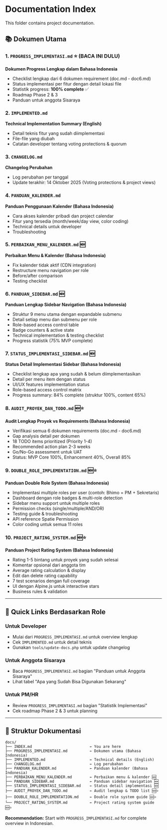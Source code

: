 # Documentation Index

This folder contains project documentation.

## 📚 Dokumen Utama

### 1. `PROGRESS_IMPLEMENTASI.md` ⭐ (BACA INI DULU)
**Dokumen Progress Lengkap dalam Bahasa Indonesia**
- Checklist lengkap dari 6 dokumen requirement (doc.md - doc6.md)
- Status implementasi per fitur dengan detail lokasi file
- Statistik progress: **100% complete** ✅
- Roadmap Phase 2 & 3
- Panduan untuk anggota Sisaraya

### 2. `IMPLEMENTED.md`
**Technical Implementation Summary (English)**
- Detail teknis fitur yang sudah diimplementasi
- File-file yang diubah
- Catatan developer tentang voting protections & quorum

### 3. `CHANGELOG.md`
**Changelog Perubahan**
- Log perubahan per tanggal
- Update terakhir: 14 Oktober 2025 (Voting protections & project views)

### 4. `PANDUAN_KALENDER.md`
**Panduan Penggunaan Kalender (Bahasa Indonesia)**
- Cara akses kalender pribadi dan project calendar
- Fitur yang tersedia (month/week/day view, color coding)
- Technical details untuk developer
- Troubleshooting

### 5. `PERBAIKAN_MENU_KALENDER.md` 🆕
**Perbaikan Menu & Kalender (Bahasa Indonesia)**
- Fix kalender tidak aktif (CDN integration)
- Restructure menu navigation per role
- Before/after comparison
- Testing checklist

### 6. `PANDUAN_SIDEBAR.md` 🆕
**Panduan Lengkap Sidebar Navigation (Bahasa Indonesia)**
- Struktur 9 menu utama dengan expandable submenu
- Detail setiap menu dan submenu per role
- Role-based access control table
- Badge counters & active state
- Technical implementation & testing checklist
- Progress statistik (75% MVP complete)

### 7. `STATUS_IMPLEMENTASI_SIDEBAR.md` 🆕
**Status Detail Implementasi Sidebar (Bahasa Indonesia)**
- Checklist lengkap apa yang sudah & belum diimplementasikan
- Detail per menu item dengan status
- UI/UX features implementation status
- Role-based access control matrix
- Progress summary: 84% complete (struktur 100%, content 65%)

### 8. `AUDIT_PROYEK_DAN_TODO.md` 🆕⭐
**Audit Lengkap Proyek vs Requirements (Bahasa Indonesia)**
- Verifikasi semua 6 dokumen requirements (doc.md - doc6.md)
- Gap analysis detail per dokumen
- 18 TODO items prioritized (Priority 1-4)
- Recommended action plan 2-3 weeks
- Go/No-Go assessment untuk UAT
- Status: MVP Core 100%, Enhancement 40%, Overall 85%

### 9. `DOUBLE_ROLE_IMPLEMENTATION.md` 🆕⭐
**Panduan Double Role System (Bahasa Indonesia)**
- Implementasi multiple roles per user (contoh: Bhimo = PM + Sekretaris)
- Dashboard dengan role badges & multi-role detection
- Sidebar menu support untuk multiple roles
- Permission checks (single/multiple/AND/OR)
- Testing guide & troubleshooting
- API reference Spatie Permission
- Color coding untuk semua 11 roles

### 10. `PROJECT_RATING_SYSTEM.md` 🆕⭐
**Panduan Project Rating System (Bahasa Indonesia)**
- Rating 1-5 bintang untuk proyek yang sudah selesai
- Komentar opsional dari anggota tim
- Average rating calculation & display
- Edit dan delete rating capability
- 7 test scenarios dengan full coverage
- UI dengan Alpine.js untuk interactive stars
- Business rules & validation

---

## 🎯 Quick Links Berdasarkan Role

### Untuk Developer
- Mulai dari `PROGRESS_IMPLEMENTASI.md` untuk overview lengkap
- Cek `IMPLEMENTED.md` untuk detail teknis
- Gunakan `tools/update-docs.php` untuk update changelog

### Untuk Anggota Sisaraya
- Baca `PROGRESS_IMPLEMENTASI.md` bagian "Panduan untuk Anggota Sisaraya"
- Lihat tabel "Apa yang Sudah Bisa Digunakan Sekarang"

### Untuk PM/HR
- Review `PROGRESS_IMPLEMENTASI.md` bagian "Statistik Implementasi"
- Cek roadmap Phase 2 & 3 untuk planning

---

## 📁 Struktur Dokumentasi

```
docs/
├── INDEX.md                          ← You are here
├── PROGRESS_IMPLEMENTASI.md          ← Dokumen utama (Bahasa Indonesia)
├── IMPLEMENTED.md                    ← Technical details (English)
├── CHANGELOG.md                      ← Log perubahan
├── PANDUAN_KALENDER.md               ← Panduan kalender (Bahasa Indonesia)
├── PERBAIKAN_MENU_KALENDER.md        ← Perbaikan menu & kalender 🆕
├── PANDUAN_SIDEBAR.md                ← Panduan sidebar navigation 🆕
├── STATUS_IMPLEMENTASI_SIDEBAR.md    ← Status detail implementasi 🆕
├── AUDIT_PROYEK_DAN_TODO.md          ← Audit lengkap & TODO list 🆕⭐
├── DOUBLE_ROLE_IMPLEMENTATION.md     ← Double role system guide 🆕⭐
└── PROJECT_RATING_SYSTEM.md          ← Project rating system guide 🆕⭐
```

**Recommendation:** Start with `PROGRESS_IMPLEMENTASI.md` for complete overview in Indonesian.
